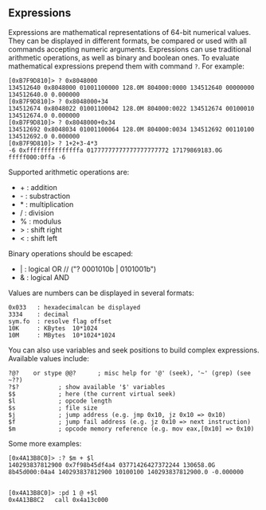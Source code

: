 ## Expressions

Expressions are mathematical representations of 64-bit numerical values. They can be displayed in different formats, be compared or used with all commands accepting numeric arguments. Expressions can use traditional arithmetic operations, as well as binary and boolean ones. To evaluate mathematical expressions prepend them with command `?`. For example:

    [0xB7F9D810]> ? 0x8048000
    134512640 0x8048000 01001100000 128.0M 804000:0000 134512640 00000000 134512640.0 0.000000  
    [0xB7F9D810]> ? 0x8048000+34
    134512674 0x8048022 01001100042 128.0M 804000:0022 134512674 00100010 134512674.0 0.000000  
    [0xB7F9D810]> ? 0x8048000+0x34
    134512692 0x8048034 01001100064 128.0M 804000:0034 134512692 00110100 134512692.0 0.000000  
    [0xB7F9D810]> ? 1+2+3-4*3
    -6 0xfffffffffffffffa 01777777777777777777772 17179869183.0G fffff000:0ffa -6   

Supported arithmetic operations are:

 *   \+ : addition
 *   \- : substraction
 *   \* : multiplication
 *   / : division
 *   % : modulus
 *   \> : shift right
 *   < : shift left

Binary operations should be escaped:

 *   \| : logical OR // ("? 0001010b | 0101001b")
 *   & : logical AND

Values are numbers can be displayed in several formats:

    0x033   : hexadecimalcan be displayed
    3334    : decimal
    sym.fo  : resolve flag offset
    10K     : KBytes  10*1024
    10M     : MBytes  10*1024*1024

You can also use variables and seek positions to build complex expressions. Available values include:

    ?@?    or stype @@?      ; misc help for '@' (seek), '~' (grep) (see ~??)
    ?$?           ; show available '$' variables
    $$            ; here (the current virtual seek)
    $l            ; opcode length
    $s            ; file size
    $j            ; jump address (e.g. jmp 0x10, jz 0x10 => 0x10)
    $f            ; jump fail address (e.g. jz 0x10 => next instruction)
    $m            ; opcode memory reference (e.g. mov eax,[0x10] => 0x10)

Some more examples:

    [0x4A13B8C0]> :? $m + $l
    140293837812900 0x7f98b45df4a4 03771426427372244 130658.0G 8b45d000:04a4 140293837812900 10100100 140293837812900.0 -0.000000


    [0x4A13B8C0]> :pd 1 @ +$l
    0x4A13B8C2   call 0x4a13c000
